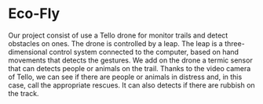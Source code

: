# Eco-Fly
Our project consist of use a Tello drone for monitor trails and detect obstacles on ones.
The drone is controlled by a leap. 
The leap is a three-dimensional control system connected to the computer, based on hand movements that detects the gestures.
We add on the drone a termic sensor that can detects people or animals on the trail.
Thanks to the video camera of Tello, we can see if there are people or animals in distress and, in this case, call the appropriate rescues. 
It can also detects if there are rubbish on the track. 

